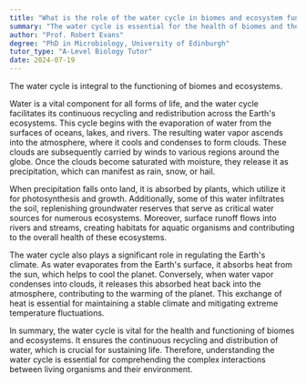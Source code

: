 ```yaml
---
title: "What is the role of the water cycle in biomes and ecosystem function?"
summary: "The water cycle is essential for the health of biomes and the functioning of ecosystems, influencing climate, plant growth, and animal habitats."
author: "Prof. Robert Evans"
degree: "PhD in Microbiology, University of Edinburgh"
tutor_type: "A-Level Biology Tutor"
date: 2024-07-19
---
```


The water cycle is integral to the functioning of biomes and ecosystems.

Water is a vital component for all forms of life, and the water cycle facilitates its continuous recycling and redistribution across the Earth's ecosystems. This cycle begins with the evaporation of water from the surfaces of oceans, lakes, and rivers. The resulting water vapor ascends into the atmosphere, where it cools and condenses to form clouds. These clouds are subsequently carried by winds to various regions around the globe. Once the clouds become saturated with moisture, they release it as precipitation, which can manifest as rain, snow, or hail.

When precipitation falls onto land, it is absorbed by plants, which utilize it for photosynthesis and growth. Additionally, some of this water infiltrates the soil, replenishing groundwater reserves that serve as critical water sources for numerous ecosystems. Moreover, surface runoff flows into rivers and streams, creating habitats for aquatic organisms and contributing to the overall health of these ecosystems.

The water cycle also plays a significant role in regulating the Earth's climate. As water evaporates from the Earth's surface, it absorbs heat from the sun, which helps to cool the planet. Conversely, when water vapor condenses into clouds, it releases this absorbed heat back into the atmosphere, contributing to the warming of the planet. This exchange of heat is essential for maintaining a stable climate and mitigating extreme temperature fluctuations.

In summary, the water cycle is vital for the health and functioning of biomes and ecosystems. It ensures the continuous recycling and distribution of water, which is crucial for sustaining life. Therefore, understanding the water cycle is essential for comprehending the complex interactions between living organisms and their environment.
    